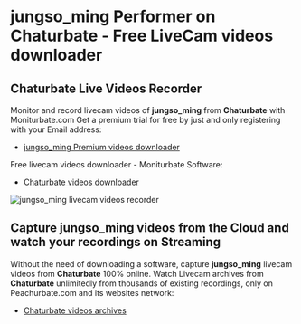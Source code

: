 # jungso_ming Performer on Chaturbate - Free LiveCam videos downloader

## Chaturbate Live Videos Recorder

Monitor and record livecam videos of **jungso_ming** from **Chaturbate** with Moniturbate.com
Get a premium trial for free by just and only registering with your Email address:
* [jungso_ming Premium videos downloader](https://moniturbate.com/request-demo-licence-key.html)

Free livecam videos downloader - Moniturbate Software:
* [Chaturbate videos downloader](https://moniturbate.com/moniturbate-download-software.html)

![jungso_ming livecam videos recorder](https://peachurnet.com/templates/moniturbate-software.png)


## Capture jungso_ming videos from the Cloud and watch your recordings on Streaming

Without the need of downloading a software, capture **jungso_ming** livecam videos from **Chaturbate** 100% online.
Watch Livecam archives from **Chaturbate** unlimitedly from thousands of existing recordings, only on Peachurbate.com and its websites network:
* [Chaturbate videos archives](https://peachurnet.com/)